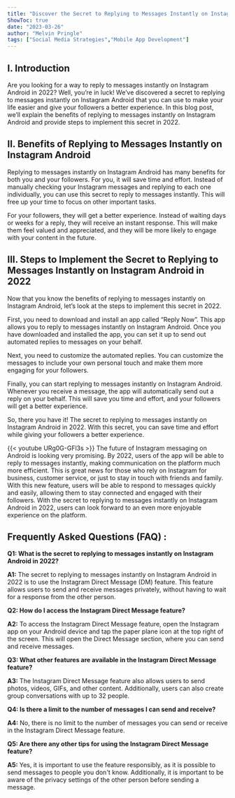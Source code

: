 ```yaml
---
title: "Discover the Secret to Replying to Messages Instantly on Instagram Android in 2022!"
ShowToc: true 
date: "2023-03-26"
author: "Melvin Pringle" 
tags: ["Social Media Strategies","Mobile App Development"]
---
```

## I. Introduction

Are you looking for a way to reply to messages instantly on Instagram Android in 2022? Well, you’re in luck! We’ve discovered a secret to replying to messages instantly on Instagram Android that you can use to make your life easier and give your followers a better experience. In this blog post, we’ll explain the benefits of replying to messages instantly on Instagram Android and provide steps to implement this secret in 2022. 

## II. Benefits of Replying to Messages Instantly on Instagram Android

Replying to messages instantly on Instagram Android has many benefits for both you and your followers. For you, it will save time and effort. Instead of manually checking your Instagram messages and replying to each one individually, you can use this secret to reply to messages instantly. This will free up your time to focus on other important tasks. 

For your followers, they will get a better experience. Instead of waiting days or weeks for a reply, they will receive an instant response. This will make them feel valued and appreciated, and they will be more likely to engage with your content in the future. 

## III. Steps to Implement the Secret to Replying to Messages Instantly on Instagram Android in 2022

Now that you know the benefits of replying to messages instantly on Instagram Android, let’s look at the steps to implement this secret in 2022. 

First, you need to download and install an app called “Reply Now”. This app allows you to reply to messages instantly on Instagram Android. Once you have downloaded and installed the app, you can set it up to send out automated replies to messages on your behalf. 

Next, you need to customize the automated replies. You can customize the messages to include your own personal touch and make them more engaging for your followers. 

Finally, you can start replying to messages instantly on Instagram Android. Whenever you receive a message, the app will automatically send out a reply on your behalf. This will save you time and effort, and your followers will get a better experience. 

So, there you have it! The secret to replying to messages instantly on Instagram Android in 2022. With this secret, you can save time and effort while giving your followers a better experience.

{{< youtube URg0G-GFl3s >}} 
The future of Instagram messaging on Android is looking very promising. By 2022, users of the app will be able to reply to messages instantly, making communication on the platform much more efficient. This is great news for those who rely on Instagram for business, customer service, or just to stay in touch with friends and family. With this new feature, users will be able to respond to messages quickly and easily, allowing them to stay connected and engaged with their followers. With the secret to replying to messages instantly on Instagram Android in 2022, users can look forward to an even more enjoyable experience on the platform.

## Frequently Asked Questions (FAQ) :
**Q1: What is the secret to replying to messages instantly on Instagram Android in 2022?**

**A1:** The secret to replying to messages instantly on Instagram Android in 2022 is to use the Instagram Direct Message (DM) feature. This feature allows users to send and receive messages privately, without having to wait for a response from the other person.

**Q2: How do I access the Instagram Direct Message feature?**

**A2:** To access the Instagram Direct Message feature, open the Instagram app on your Android device and tap the paper plane icon at the top right of the screen. This will open the Direct Message section, where you can send and receive messages.

**Q3: What other features are available in the Instagram Direct Message feature?**

**A3:** The Instagram Direct Message feature also allows users to send photos, videos, GIFs, and other content. Additionally, users can also create group conversations with up to 32 people.

**Q4: Is there a limit to the number of messages I can send and receive?**

**A4:** No, there is no limit to the number of messages you can send or receive in the Instagram Direct Message feature.

**Q5: Are there any other tips for using the Instagram Direct Message feature?**

**A5:** Yes, it is important to use the feature responsibly, as it is possible to send messages to people you don't know. Additionally, it is important to be aware of the privacy settings of the other person before sending a message.



